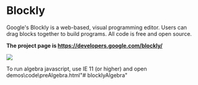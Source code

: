 # Blockly

Google's Blockly is a web-based, visual programming editor.  Users can drag
blocks together to build programs.  All code is free and open source.

**The project page is https://developers.google.com/blockly/**

![](https://developers.google.com/blockly/images/sample.png)


To run algebra javascript, use  IE 11 (or higher) and open demos\code\preAlgebra.html"# blocklyAlgebra" 
